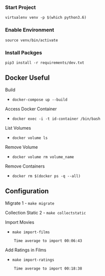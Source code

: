 ### Start Project
`virtualenv venv -p $(which python3.6)`

### Enable Environment
`source venv/bin/activate`

### Install Packges
`pip3 install -r requirements/dev.txt`

## Docker Useful
Build
- `docker-compose up --build`

Access Docker Container
- `docker exec -i -t id-container /bin/bash`

List Volumes
- `docker volume ls`

Remove Volume
- `docker volume rm volume_name`

Remove Containers
- `docker rm $(docker ps -q --all)`

## Configuration 
Migrate
1 - `make migrate`

Collection Static
2 - `make collectstatic`

Import Movies
- `make import-films` 
```
    Time average to import 00:06:43
```

Add Ratings in Films
- `make import-ratings`
```
    Time average to import 00:18:38
```